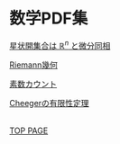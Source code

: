 <script type="text/x-mathjax-config">MathJax.Hub.Config({tex2jax:{inlineMath:[['\$','\$'],['\\(','\\)']],processEscapes:true},CommonHTML: {matchFontHeight:false}});</script>
<script type="text/javascript" async src="https://cdnjs.cloudflare.com/ajax/libs/mathjax/2.7.1/MathJax.js?config=TeX-MML-AM_CHTML"></script>

# 数学PDF集

[星状開集合は $\mathbb{R}^n$ と微分同相](https://tko919.github.io/PDF-Storage/OpenStarShaped.pdf)

[Riemann幾何](https://tko919.github.io/PDF-Storage/RiemannianGeometry.pdf)

[素数カウント](https://tko919.github.io/PDF-Storage/PrimeCount.pdf)

[Cheegerの有限性定理](https://tko919.github.io/PDF-Storage/cheeger.pdf)

\
[TOP PAGE](https://tko919.github.io)
